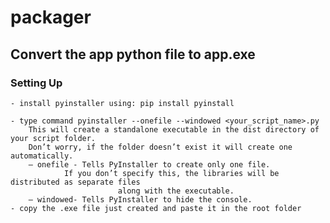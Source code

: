 # packager

## Convert the app python file to app.exe


### Setting Up

	- install pyinstaller using: pip install pyinstall

	- type command pyinstaller --onefile --windowed <your_script_name>.py
		This will create a standalone executable in the dist directory of your script folder. 
		Don’t worry, if the folder doesn’t exist it will create one automatically.
		— onefile - Tells PyInstaller to create only one file. 
			    If you don’t specify this, the libraries will be distributed as separate files  
                            along with the executable.
		— windowed- Tells PyInstaller to hide the console.
	- copy the .exe file just created and paste it in the root folder
